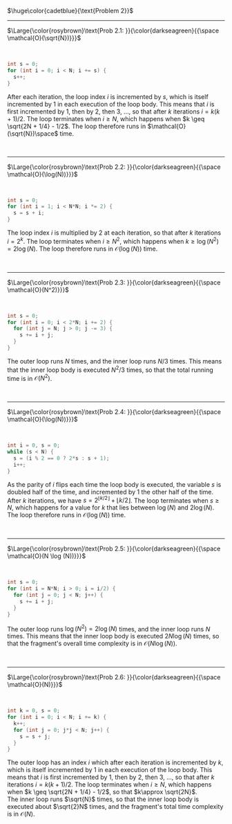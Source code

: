 $\huge\color{cadetblue}{\text{Problem 2}}$

----------------------

$\Large{\color{rosybrown}\text{Prob 2.1: }}{\color{darkseagreen}{{\space \mathcal{O}(\sqrt{N})}}}$  

<br/>

```c
int s = 0;
for (int i = 0; i < N; i += s) {
  s++;
}
```

After each iteration, the loop index $i$ is incremented by $s$, which is itself incremented by $1$ in each execution of the loop body. This means that $i$ is first incremented by $1$, then by $2$, then $3$, ..., so that after $k$ iterations $i = k(k+1)/2$. The loop terminates when $i \geq N$, which happens when $k \geq \sqrt{2N + 1/4} - 1/2$. The loop therefore runs in $\mathcal{O}(\sqrt{N})\space$ time.

<br/>

----------------------

$\Large{\color{rosybrown}\text{Prob 2.2: }}{\color{darkseagreen}{{\space \mathcal{O}(\log(N))}}}$  

<br/>

```c
int s = 0;
for (int i = 1; i < N*N; i *= 2) {
  s = s + i;
}
```

The loop index $i$ is multiplied by 2 at each iteration, so that after $k$ iterations $i = 2^k$. The loop terminates when $i \geq N^2$, which happens when $k \geq \log(N^2) = 2\log(N)$. The loop therefore runs in $\mathcal{O}(\log(N))$ time.

<br/>

----------------------

$\Large{\color{rosybrown}\text{Prob 2.3: }}{\color{darkseagreen}{{\space \mathcal{O}(N^2)}}}$  

<br/>

```c
int s = 0;
for (int i = 0; i < 2*N; i += 2) {
  for (int j = N; j > 0; j -= 3) {
    s += i + j;
  }
}
```

The outer loop runs $N$ times, and the inner loop runs $N/3$ times. This means that the inner loop body is executed $N^2/3$ times, so that the total running time is in $\mathcal{O}(N^2)$.

<br/>

----------------------

$\Large{\color{rosybrown}\text{Prob 2.4: }}{\color{darkseagreen}{{\space \mathcal{O}(\log(N))}}}$  

<br/>

```c
int i = 0, s = 0;
while (s < N) {
  s = (i % 2 == 0 ? 2*s : s + 1);
  i++;
}
```

As the parity of $i$ flips each time the loop body is executed, the variable $s$ is doubled half of the time, and incremented by $1$ the other half of the time.  
After $k$ iterations, we have $s = 2^{\lfloor k/2 \rfloor} + \lfloor k/2 \rfloor$. The loop terminates when $s \geq N$, which happens for a value for $k$ that lies between $\log(N)$ and $2\log(N)$. The loop therefore runs in $\mathcal{O}(\log(N))$ time.

<br/>

----------------------

$\Large{\color{rosybrown}\text{Prob 2.5: }}{\color{darkseagreen}{{\space \mathcal{O}(N \log (N))}}}$  

<br/>

```c
int s = 0;
for (int i = N*N; i > 0; i = i/2) {
  for (int j = 0; j < N; j++) {
    s += i + j;
  }
}
```

The outer loop runs $\log(N^2) = 2\log(N)$ times, and the inner loop runs $N$ times. This means that the inner loop body is executed $2N\log(N)$ times, so that the fragment's overall time complexity is in $\mathcal{O}(N\log(N))$.

<br/>

----------------------

$\Large{\color{rosybrown}\text{Prob 2.6: }}{\color{darkseagreen}{{\space \mathcal{O}(N)}}}$  

<br/>

```c
int k = 0, s = 0;
for (int i = 0; i < N; i += k) {
  k++;
  for (int j = 0; j*j < N; j++) {
    s = s + j;
  }
}
```

The outer loop has an index $i$ which after each iteration is incremented by $k$, which is itself incremented by $1$ in each execution of the loop body. This means that $i$ is first incremented by $1$, then by $2$, then $3$, ..., so that after $k$ iterations $i = k(k+1)/2$. The loop terminates when $i \geq N$, which happens when $k \geq \sqrt{2N + 1/4} - 1/2$, so that $k\approx \sqrt{2N}$.  
The inner loop runs $\sqrt{N}$ times, so that the inner loop body is executed about $\sqrt{2}N$ times, and the fragment's total time complexity is in $\mathcal{O}(N)$.

<br/>
